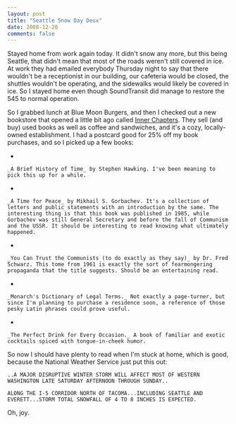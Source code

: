 ```yaml
---
layout: post
title: "Seattle Snow Day Deux"
date: 2008-12-20
comments: false
---
```

Stayed home from work again today. It didn't snow any more, but this being Seattle, that didn't mean that most of the roads weren't still covered in ice. At work they had emailed everybody Thursday night to say that there wouldn't be a receptionist in our building, our cafeteria would be closed, the shuttles wouldn't be operating, and the sidewalks would likely be covered in ice. So I stayed home even though SoundTransit did manage to restore the 545 to normal operation.




So I grabbed lunch at Blue Moon Burgers, and then I checked out a new bookstore that opened a little bit ago called [Inner Chapters][0]. They sell (and buy) used books as well as coffee and sandwiches, and it's a cozy, locally-owned establishment. I had a postcard good for 25% off my book purchases, and so I picked up a few books:



    
*   
    
    _A Brief History of Time_ by Stephen Hawking. I've been meaning to pick this up for a while.
    
    
*   
    
    _A Time for Peace_ by Mikhail S. Gorbachev. It's a collection of letters and public statements with an introduction by the same. The interesting thing is that this book was published in 1985, while Gorbachev was still General Secretary and before the fall of Communism and the USSR. It should be interesting to read knowing what ultimately happened.
    
    
*   
    
    _You Can Trust the Communists (to do exactly as they say)_ by Dr. Fred Schwarz. This tome from 1961 is exactly the sort of fearmongering propaganda that the title suggests. Should be an entertaining read.
    
    
*   
    
    _Monarch's Dictionary of Legal Terms._ Not exactly a page-turner, but since I'm planning to purchase a residence soon, a reference of those pesky Latin phrases could prove useful.
    
    
*   
    
    _The Perfect Drink for Every Occasion._ A book of familiar and exotic cocktails spiced with tongue-in-cheek humor.
    
    





So now I should have plenty to read when I'm stuck at home, which is good, because the National Weather Service just put this out:



    
    ..A MAJOR DISRUPTIVE WINTER STORM WILL AFFECT MOST OF WESTERN
    WASHINGTON LATE SATURDAY AFTERNOON THROUGH SUNDAY..
    
    ALONG THE I-5 CORRIDOR NORTH OF TACOMA...INCLUDING SEATTLE AND
    EVERETT...STORM TOTAL SNOWFALL OF 4 TO 8 INCHES IS EXPECTED.
    





Oh, joy.



[0]: http://www.innerchaptersbooks.com
